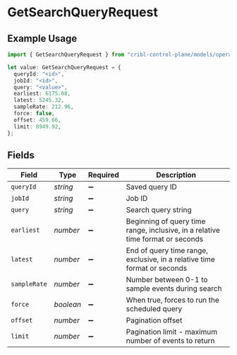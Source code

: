 # GetSearchQueryRequest

## Example Usage

```typescript
import { GetSearchQueryRequest } from "cribl-control-plane/models/operations";

let value: GetSearchQueryRequest = {
  queryId: "<id>",
  jobId: "<id>",
  query: "<value>",
  earliest: 6175.08,
  latest: 5245.32,
  sampleRate: 212.96,
  force: false,
  offset: 459.66,
  limit: 8949.92,
};
```

## Fields

| Field                                                                          | Type                                                                           | Required                                                                       | Description                                                                    |
| ------------------------------------------------------------------------------ | ------------------------------------------------------------------------------ | ------------------------------------------------------------------------------ | ------------------------------------------------------------------------------ |
| `queryId`                                                                      | *string*                                                                       | :heavy_minus_sign:                                                             | Saved query ID                                                                 |
| `jobId`                                                                        | *string*                                                                       | :heavy_minus_sign:                                                             | Job ID                                                                         |
| `query`                                                                        | *string*                                                                       | :heavy_minus_sign:                                                             | Search query string                                                            |
| `earliest`                                                                     | *number*                                                                       | :heavy_minus_sign:                                                             | Beginning of query time range, inclusive, in a relative time format or seconds |
| `latest`                                                                       | *number*                                                                       | :heavy_minus_sign:                                                             | End of query time range, exclusive, in a relative time format or seconds       |
| `sampleRate`                                                                   | *number*                                                                       | :heavy_minus_sign:                                                             | Number between 0-1 to sample events during search                              |
| `force`                                                                        | *boolean*                                                                      | :heavy_minus_sign:                                                             | When true, forces to run the scheduled query                                   |
| `offset`                                                                       | *number*                                                                       | :heavy_minus_sign:                                                             | Pagination offset                                                              |
| `limit`                                                                        | *number*                                                                       | :heavy_minus_sign:                                                             | Pagination limit - maximum number of events to return                          |